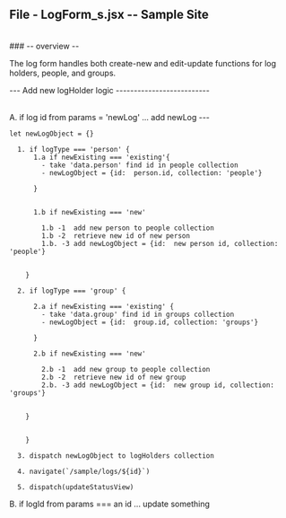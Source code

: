 

##  File - LogForm_s.jsx -- Sample Site
<br>
###  -- overview --


The log form handles both create-new and edit-update functions for log holders, people, and groups.
<br>

---  Add new logHolder logic --------------------------

<br>
  A.  if log id from params = 'newLog' ... add newLog --- 

    let newLogObject = {}

      1. if logType === 'person' {
          1.a if newExisting === 'existing'{
            - take 'data.person' find id in people collection
            - newLogObject = {id:  person.id, collection: 'people'}

          }


          1.b if newExisting === 'new'

            1.b -1  add new person to people collection
            1.b -2  retrieve new id of new person
            1.b. -3 add newLogObject = {id:  new person id, collection: 'people'}


        }

      2. if logType === 'group' {

          2.a if newExisting === 'existing' {
            - take 'data.group' find id in groups collection
            - newLogObject = {id:  group.id, collection: 'groups'}

          }

          2.b if newExisting === 'new'

            2.b -1  add new group to people collection
            2.b -2  retrieve new id of new group
            2.b. -3 add newLogObject = {id:  new group id, collection: 'groups'}


        }


        }

      3. dispatch newLogObject to logHolders collection

      4. navigate(`/sample/logs/${id}`)

      5. dispatch(updateStatusView) 

  B. if logId from params === an id ... update something

<br>